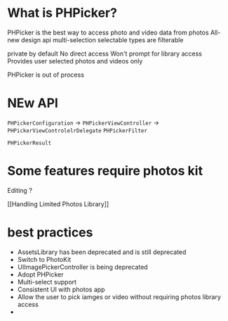 # What is PHPicker?

PHPicker is the best way to access photo and video data from photos
All-new design
api
multi-selection
selectable types are filterable

private by default
No direct access
Won't prompt for library access
Provides user selected photos and videos only

PHPicker is out of process

# NEw API
`PHPickerConfiguration` -> `PHPickerViewController` -> `PHPickerViewControlelrDelegate`
`PHPickerFilter`

`PHPickerResult`
# Some features require photos kit
Editing
?

[[Handling Limited Photos Library]]

# best practices
* AssetsLibrary has been deprecated and is still deprecated
* Switch to PhotoKit
* UIImagePickerController is being deprecated
* Adopt PHPicker
* Multi-select support
* Consistent UI with photos app
* Allow the user to pick iamges or video without requiring photos library access
* 